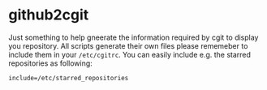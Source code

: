 # github2cgit

Just something to help gneerate the information required by cgit to display you repository.
All scripts generate their own files please rememeber to include them in your `/etc/cgitrc`.
You can easily include e.g. the starred repositories as following:

    include=/etc/starred_repositories
